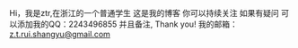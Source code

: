 Hi，我是ztr,在浙江的一个普通学生
这是我的博客
你可以持续关注
如果有疑问
可以添加我的QQ：2243496855
并且备注,
Thank you!
我的邮箱：z.t.rui.shangyu@gmail.com
